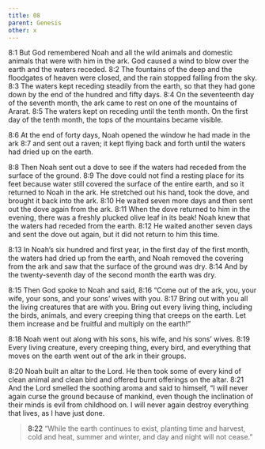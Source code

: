 ```yaml
---
title: 08
parent: Genesis
other: x
---
```


<a name="8:1">8:1</a> But God remembered Noah and all the wild animals and domestic animals that were with him in the ark. God caused a wind to blow over the earth and the waters receded. <a name="8:2">8:2</a> The fountains of the deep and the floodgates of heaven were closed, and the rain stopped falling from the sky. <a name="8:3">8:3</a> The waters kept receding steadily from the earth, so that they had gone down by the end of the hundred and fifty days. <a name="8:4">8:4</a> On the seventeenth day of the seventh month, the ark came to rest on one of the mountains of Ararat. <a name="8:5">8:5</a> The waters kept on receding until the tenth month. On the first day of the tenth month, the tops of the mountains became visible.

<a name="8:6">8:6</a> At the end of forty days, Noah opened the window he had made in the ark <a name="8:7">8:7</a> and sent out a raven; it kept flying back and forth until the waters had dried up on the earth.

<a name="8:8">8:8</a> Then Noah sent out a dove to see if the waters had receded from the surface of the ground. <a name="8:9">8:9</a> The dove could not find a resting place for its feet because water still covered the surface of the entire earth, and so it returned to Noah in the ark. He stretched out his hand, took the dove, and brought it back into the ark. <a name="8:10">8:10</a> He waited seven more days and then sent out the dove again from the ark. <a name="8:11">8:11</a> When the dove returned to him in the evening, there was a freshly plucked olive leaf in its beak! Noah knew that the waters had receded from the earth. <a name="8:12">8:12</a> He waited another seven days and sent the dove out again, but it did not return to him this time.

<a name="8:13">8:13</a> In Noah’s six hundred and first year, in the first day of the first month, the waters had dried up from the earth, and Noah removed the covering from the ark and saw that the surface of the ground was dry. <a name="8:14">8:14</a> And by the twenty-seventh day of the second month the earth was dry.

<a name="8:15">8:15</a> Then God spoke to Noah and said, <a name="8:16">8:16</a> “Come out of the ark, you, your wife, your sons, and your sons’ wives with you. <a name="8:17">8:17</a> Bring out with you all the living creatures that are with you. Bring out every living thing, including the birds, animals, and every creeping thing that creeps on the earth. Let them increase and be fruitful and multiply on the earth!”

<a name="8:18">8:18</a> Noah went out along with his sons, his wife, and his sons’ wives. <a name="8:19">8:19</a> Every living creature, every creeping thing, every bird, and everything that moves on the earth went out of the ark in their groups.

<a name="8:20">8:20</a> Noah built an altar to the Lord. He then took some of every kind of clean animal and clean bird and offered burnt offerings on the altar. <a name="8:21">8:21</a> And the Lord smelled the soothing aroma and said to himself, “I will never again curse the ground because of mankind, even though the inclination of their minds is evil from childhood on. I will never again destroy everything that lives, as I have just done.

> <a name="8:22">8:22</a> “While the earth continues to exist,
> planting time and harvest,
> cold and heat,
> summer and winter,
> and day and night will not cease.”
